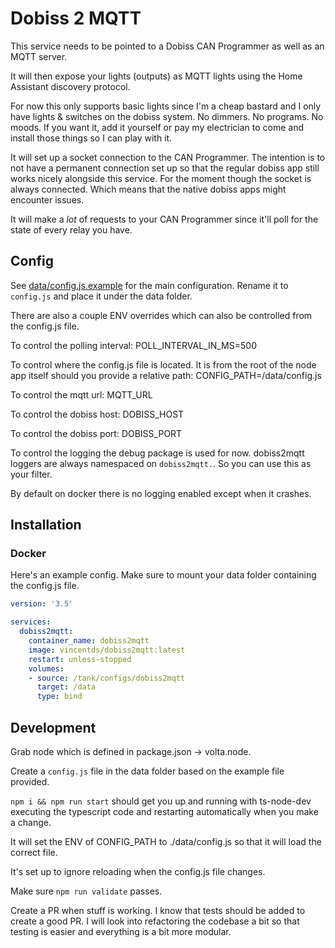 # Dobiss 2 MQTT

This service needs to be pointed to a Dobiss CAN Programmer as well as an MQTT
server.

It will then expose your lights (outputs) as MQTT lights using the Home Assistant
discovery protocol.

For now this only supports basic lights since I'm a cheap bastard and I only have
lights & switches on the dobiss system. No dimmers. No programs. No moods. If
you want it, add it yourself or pay my electrician to come and install those
things so I can play with it.

It will set up a socket connection to the CAN Programmer. The intention is to
not have a permanent connection set up so that the regular dobiss app still
works nicely alongside this service. For the moment though the socket is always
connected. Which means that the native dobiss apps might encounter issues.

It will make a *lot* of requests to your CAN Programmer since it'll poll for
the state of every relay you have.

## Config

See [data/config.js.example](data/config.js.example) for the main configuration. Rename it
to `config.js` and place it under the data folder.

There are also a couple ENV overrides which can also be controlled from the
config.js file.

To control the polling interval:
POLL_INTERVAL_IN_MS=500

To control where the config.js file is located. It is from the root of the node
app itself should you provide a relative path:
CONFIG_PATH=/data/config.js

To control the mqtt url:
MQTT_URL

To control the dobiss host:
DOBISS_HOST

To control the dobiss port:
DOBISS_PORT

To control the logging the debug package is used for now. dobiss2mqtt loggers
are always namespaced on `dobiss2mqtt.`. So you can use this as your filter.

By default on docker there is no logging enabled except when it crashes.

## Installation

### Docker

Here's an example config. Make sure to mount your data folder containing the
config.js file.

``` yaml
version: '3.5'

services:
  dobiss2mqtt:
    container_name: dobiss2mqtt
    image: vincentds/dobiss2mqtt:latest
    restart: unless-stopped
    volumes:
    - source: /tank/configs/dobiss2mqtt
      target: /data
      type: bind
```

## Development

Grab node which is defined in package.json -> volta.node.

Create a `config.js` file in the data folder based on the example file provided.

`npm i && npm run start` should get you up and running with ts-node-dev
executing the typescript code and restarting automatically when you make a change.

It will set the ENV of CONFIG_PATH to ./data/config.js so that it will load the
correct file.

It's set up to ignore reloading when the config.js file changes.

Make sure `npm run validate` passes.

Create a PR when stuff is working. I know that tests should be added to create a
good PR. I will look into refactoring the codebase a bit so that testing is
easier and everything is a bit more modular.

